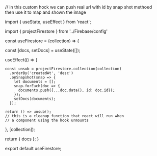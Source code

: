 // in this custom hock we can push real url with id by snap shot methoed then use it to map and shown the image 



import { useState, useEffect } from 'react';

import {  projectFirestore } from '../Firebase/config' 




const useFirestore = (collection) => { 

  const [docs, setDocs] = useState([]);

  useEffect(() => { 
      
    const unsub = projectFirestore.collection(collection)
      .orderBy('createdAt', 'desc')
      .onSnapshot(snap => {
        let documents = [];
        snap.forEach(doc => {
          documents.push({...doc.data(), id: doc.id});
        });
        setDocs(documents);
      });

    return () => unsub();
    // this is a cleanup function that react will run when
    // a component using the hook unmounts
  }, [collection]); 

  return { docs };
}

export default useFirestore;